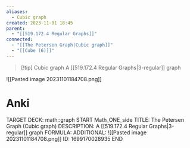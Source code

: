 ```yaml
---
aliases:
  - Cubic graph
created: 2023-11-01 18:45
parent:
  - "[[519.172.4 Regular Graphs]]"
connected:
  - "[[The Petersen Graph|Cubic graph]]"
  - "[[Cube (6)]]"
---
```


> [!tip] Cubic graph
> A [[519.172.4 Regular Graphs|3-regular]] graph

![[Pasted image 20231101184708.png]]

# Anki
TARGET DECK: math::graph
START
Math_ONE_side
TITLE: The Petersen Graph (Cubic graph)
DESCRIPTION: A [[519.172.4 Regular Graphs|3-regular]] graph
FORMULA: 
ADDITIONAL: ![[Pasted image 20231101184708.png]]
ID: 1699170028935
END












